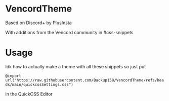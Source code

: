 # VencordTheme
Based on Discord+ by PlusInsta

With additions from the Vencord community in #css-snippets

# Usage
Idk how to actually make a theme with all these snippets so just put 

`@import url("https://raw.githubusercontent.com/Backup158/VencordTheme/refs/heads/main/quickcssSettings.css")`

in the QuickCSS Editor
